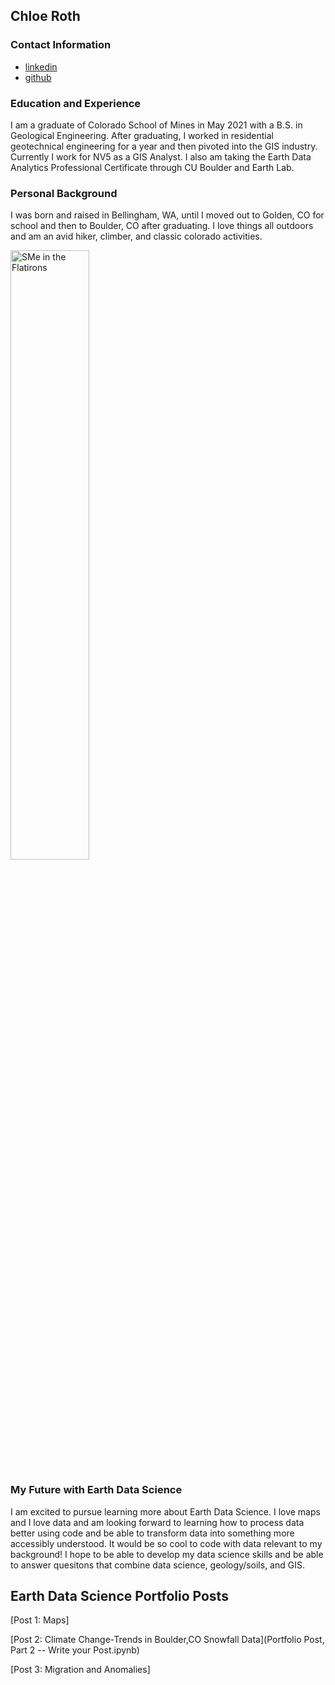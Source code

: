 ## Chloe Roth 
### Contact Information
* [linkedin](https://www.linkedin.com/in/chloe-roth-534831204/)
* [github](https://github.com/chloeroth22)
### Education and Experience  
I am a graduate of Colorado School of Mines in May 2021 with a B.S. in Geological Engineering. After graduating, I worked in residential geotechnical engineering for a year and then pivoted into the GIS industry. Currently I work for NV5 as a GIS Analyst. I also am taking the Earth Data Analytics Professional Certificate through CU Boulder and Earth Lab. 
### Personal Background
I was born and raised in Bellingham, WA, until I moved out to Golden, CO for school and then to Boulder, CO after graduating. I love things all outdoors and am an avid hiker, climber, and classic colorado activities.

<img 
  src="img/ChloeInFlatirons.jpeg" 
  alt="SMe in the Flatirons" 
  width="50%">
### My Future with Earth Data Science
I am excited to pursue learning more about Earth Data Science. I love maps and I love data and am looking forward to learning how to process data better using code and be able to transform data into something more accessibly understood. It would be so cool to code with data relevant to my background! I hope to be able to develop my data science skills and be able to answer quesitons that combine data science, geology/soils, and GIS. 
## Earth Data Science Portfolio Posts
[Post 1: Maps]

[Post 2: Climate Change-Trends in Boulder,CO Snowfall Data](Portfolio Post, Part 2 -- Write your Post.ipynb)

[Post 3: Migration and Anomalies]
